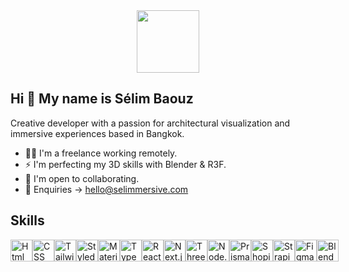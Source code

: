 <div id="header" align="center">
  <img src="https://giphy.com/gifs/art-animation-trip-xTiTnjEFmivkL0cfDi" width="100"/>
</div>

## Hi 👋 My name is Sélim Baouz


Creative developer with a passion for architectural visualization and immersive experiences based in Bangkok.

- 👨‍💻 I'm a freelance working remotely.
- ⚡ I'm perfecting my 3D skills with Blender & R3F.
- 🤝 I'm open to collaborating.
- 💬 Enquiries -> hello@selimmersive.com

## Skills

<div style="display: flex; margin-right: 10px;">
  <a href="https://www.w3.org/html/">
    <img src="https://imgs.search.brave.com/KhuJ2dCkk8FOHaKID8zYFqiXTuMKMNz9M8_K_PUaBCc/rs:fit:860:0:0/g:ce/aHR0cHM6Ly93d3cu/ZnJlZXBuZ2xvZ29z/LmNvbS91cGxvYWRz/L2h0bWw1LWxvZ28t/cG5nL2h0bWw1LWxv/Z28taHRtbC1sb2dv/LTAucG5n" width="35px" height="35px" alt="Html Logo" />
  </a>
  <a href="[https://www.w3.org/html/](https://developer.mozilla.org/en-US/docs/Web/CSS)">
    <img src="https://imgs.search.brave.com/L0tG_ZhCt_flu0NljaSOuDHswuXfdhOwcRS8LJ3r2H0/rs:fit:860:0:0/g:ce/aHR0cHM6Ly91eHdp/bmcuY29tL3dwLWNv/bnRlbnQvdGhlbWVz/L3V4d2luZy9kb3du/bG9hZC9icmFuZHMt/YW5kLXNvY2lhbC1t/ZWRpYS9jc3MtaWNv/bi5wbmc" width="35px" height="35px" alt="CSS Logo" />
  </a>
  <a href="https://tailwindcss.com/">
    <img src="https://imgs.search.brave.com/JEXDItwrW6zmmSaFC2PjdhVtsmujUBH1mEjdVRthZao/rs:fit:860:0:0/g:ce/aHR0cHM6Ly9zdGF0/aWMtMDAuaWNvbmR1/Y2suY29tL2Fzc2V0/cy4wMC90YWlsd2lu/ZC1jc3MtaWNvbi0x/MDI0eDYxNS1mZGVp/czVyMS5wbmc" width="35px" height="35px" alt="Tailwind CSS Logo" />
  </a>
  <a href="https://styled-components.com/">
    <img src="https://imgs.search.brave.com/F_4Il8-32lsN9NiM2e3ST0VBz-PFDjrem2A0_3XZj78/rs:fit:860:0:0/g:ce/aHR0cHM6Ly9zdGF0/aWMtMDAuaWNvbmR1/Y2suY29tL2Fzc2V0/cy4wMC9maWxlLXR5/cGUtc3R5bGVkLWlj/b24tMjU2eDI1Ni13/cHFlNGxkYy5wbmc" width="35px" height="35px" alt="Styled Components Logo" />
  </a>
  <a href="https://material-ui.com/">
    <img src="https://imgs.search.brave.com/9nEkJetSmjV4FD8gqQqKmF-hIWghL0wIbmU5u--7b1E/rs:fit:860:0:0/g:ce/aHR0cHM6Ly9zdGF0/aWMtMDAuaWNvbmR1/Y2suY29tL2Fzc2V0/cy4wMC9tYXRlcmlh/bC11aS1pY29uLTI1/NngyMDQtY2RrMmdl/OGgucG5n" width="35px" height="35px" alt="Material UI Logo" />
  </a>
  <a href="https://www.typescriptlang.org/">
    <img src="https://imgs.search.brave.com/48msZw8HC-WeLil8MQX0uL2KSdW3Q9T58pUQN7drkDU/rs:fit:860:0:0/g:ce/aHR0cHM6Ly9zdGF0/aWMtMDAuaWNvbmR1/Y2suY29tL2Fzc2V0/cy4wMC90eXBlc2Ny/aXB0LWljb24taWNv/bi01MTJ4NTEyLXlo/MHl1M3RhLnBuZw" width="35px" height="35px" alt="TypeScript Logo" />
  </a>
  <a href="https://reactjs.org/">
    <img src="https://imgs.search.brave.com/vTSkTucEdbHhZwc656owzCVAYY439fBuvSCVm0m_ZTo/rs:fit:860:0:0/g:ce/aHR0cHM6Ly9jZG4u/aWNvbnNjb3V0LmNv/bS9pY29uL2ZyZWUv/cG5nLTI1Ni9mcmVl/LXJlYWN0LTMtMTE3/NTEwOS5wbmc_Zj13/ZWJwJnc9MjU2" width="35px" height="35px" alt="React.js Logo" />
  </a>
  <a href="https://nextjs.org/">
    <img src="https://imgs.search.brave.com/obMNHdu_oPgpluv1tJBbwCnP7dLGtDwcrDl2o6S5efg/rs:fit:860:0:0/g:ce/aHR0cHM6Ly9zdHls/ZXMucmVkZGl0bWVk/aWEuY29tL3Q1XzNo/N3lpL3N0eWxlcy9j/b21tdW5pdHlJY29u/X25zcm96aHI5aWds/OTEucG5n" width="35px" height="35px" alt="Next.js Logo" />
  </a>
  <a href="https://threejs.org/">
    <img src="https://imgs.search.brave.com/apSCgARlDiOmxvpOeUs4c0DWsaKQ5KPBZJN3oBFlv4w/rs:fit:860:0:0/g:ce/aHR0cHM6Ly9zZWVr/bG9nby5jb20vaW1h/Z2VzL1QvdGhyZWUt/anMtbG9nby0wN0Ez/MjMwN0YxLXNlZWts/b2dvLmNvbS5wbmc" width="35px" height="35px" alt="Three.js Logo" />
  </a>
  <a href="https://nodejs.org/">
    <img src="https://imgs.search.brave.com/z3c5QiLOwynFt2L8BbC7Fm4wEhJdIkBZ-viULjWtboM/rs:fit:860:0:0/g:ce/aHR0cHM6Ly9zdGF0/aWMtMDAuaWNvbmR1/Y2suY29tL2Fzc2V0/cy4wMC9ub2RlLWpz/LWljb24tNDU0eDUx/Mi1uenRvZngxNy5w/bmc" width="35px" height="35px" alt="Node.js Logo" />
  </a>
  <a href="https://www.prisma.io/">
    <img src="https://imgs.search.brave.com/KhQAV89DalGsyHLIk36WzppNhJCg02NbIehcQjuSTeU/rs:fit:860:0:0/g:ce/aHR0cHM6Ly9pY29u/cy52ZXJ5aWNvbi5j/b20vcG5nL28vYnVz/aW5lc3MvdnNjb2Rl/LXByb2dyYW0taXRl/bS1pY29uL3ByaXNt/YS5wbmc" width="35px" height="35px" alt="Prisma Logo" />
  </a>
  <a href="https://www.shopify.com/">
    <img src="https://imgs.search.brave.com/oYTn7A9hvQd3cuSGeWtQ0AdV-UnAt6_SIaefVVmmmn8/rs:fit:860:0:0/g:ce/aHR0cHM6Ly9zdGF0/aWMtMDAuaWNvbmR1/Y2suY29tL2Fzc2V0/cy4wMC9zaG9waWZ5/LWljb24tMjI0eDI1/Ni12ZW95eWZkNC5w/bmc" width="35px" height="35px" alt="Shopify Logo" />
  </a>
  <a href="https://strapi.io/">
    <img src="https://imgs.search.brave.com/81RGXCnZVQiMdUTAqwnKD0Zx998CYedvpVWD9B1HOIQ/rs:fit:860:0:0/g:ce/aHR0cHM6Ly9zdGF0/aWMtMDAuaWNvbmR1/Y2suY29tL2Fzc2V0/cy4wMC9zdHJhcGkt/aWNvbi01MTJ4NTA1/LTNobDdhMXYzLnBu/Zw" width="35px" height="35px" alt="Strapi Logo" />
  </a>
  <a href="https://www.figma.com/">
    <img src="https://imgs.search.brave.com/2eZ9-iE_TbzUFVJmkP-8vsoIrQbTsN_9UOOjEjeBDfw/rs:fit:860:0:0/g:ce/aHR0cHM6Ly9sb2dv/ZG93bmxvYWQub3Jn/L3dwLWNvbnRlbnQv/dXBsb2Fkcy8yMDIy/LzEyL2ZpZ21hLWxv/Z28ucG5n" width="35px" height="35px" alt="Figma Logo" />
  </a>
  <a href="https://www.blender.org/">
    <img src="https://imgs.search.brave.com/wFssI1ckPnGoh08obTgvU0RLMkI2wmKdsFWGqYVn2f4/rs:fit:860:0:0/g:ce/aHR0cHM6Ly9jZG4y/Lmljb25maW5kZXIu/Y29tL2RhdGEvaWNv/bnMvaWNvbnMtbWVn/YS1wYWNrLTEtYW5k/LTIvMjU2L0JsZW5k/ZXIucG5n" width="35px" height="35px" alt="Blender Logo" />
  </a>
</div>
<!--
**selimrsv/selimrsv** is a ✨ _special_ ✨ repository because its `README.md` (this file) appears on your GitHub profile.

Here are some ideas to get you started:

- 🔭 I’m currently working on ...
- 🌱 I’m currently learning ...
- 👯 I’m looking to collaborate on ...
- 🤔 I’m looking for help with ...
- 💬 Ask me about ...
- 📫 How to reach me: ...
- 😄 Pronouns: ...
- ⚡ Fun fact: ...
-->
